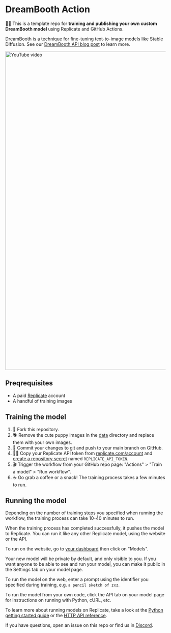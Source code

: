 # DreamBooth Action

🎩🐇 This is a template repo for **training and publishing your own custom DreamBooth model** using Replicate and GitHub Actions.

DreamBooth is a technique for fine-tuning text-to-image models like Stable Diffusion. See our [DreamBooth API blog post](https://replicate.com/blog/dreambooth-api) to learn more.


<a href="https://www.youtube.com/watch?v=jknKfY13LbY">
  <img width="1000" alt="YouTube video" src="https://user-images.githubusercontent.com/2289/205170836-49031fdd-eedc-4014-9d73-18870b7418ac.png">
</a>

## Preqrequisites

- A paid [Replicate](https://replicate.com/account) account
- A handful of training images

## Training the model

1. 🍴 Fork this repository.
1. 🐕 Remove the cute puppy images in the [data](data) directory and replace them with your own images.
1. 💾 Commit your changes to git and push to your main branch on GitHub.
1. 🕵️‍♀️ Copy your Replicate API token from [replicate.com/account](https://replicate.com/account) and [create a repository secret](https://docs.github.com/en/actions/security-guides/encrypted-secrets#creating-encrypted-secrets-for-a-repository) named `REPLICATE_API_TOKEN`.
1. 🎬 Trigger the workflow from your GitHub repo page: "Actions" > "Train a model" > "Run workflow".
1. ☕️ Go grab a coffee or a snack! The training process takes a few minutes to run.

## Running the model

Depending on the number of training steps you specified when running the workflow, the training process can take 10-40 minutes to run. 

When the training process has completed successfully, it pushes the model to Replicate. You can run it like any other Replicate model, using the website or the API.

To run on the website, go to [your dashboard](https://replicate.com) then click on "Models".

Your new model will be private by default, and only visible to you. If you want anyone to be able to see and run your model, you can make it public in the Settings tab on your model page.

To run the model on the web, enter a prompt using the identifier you specified during training, e.g. `a pencil sketch of zxz`.

To run the model from your own code, click the API tab on your model page for instructions on running with Python, cURL, etc.

To learn more about running models on Replicate, take a look at the [Python getting started guide](https://replicate.com/docs/get-started/python) or the [HTTP API reference](https://replicate.com/docs/reference/http).

If you have questions, open an issue on this repo or find us in [Discord](https://discord.gg/replicate).